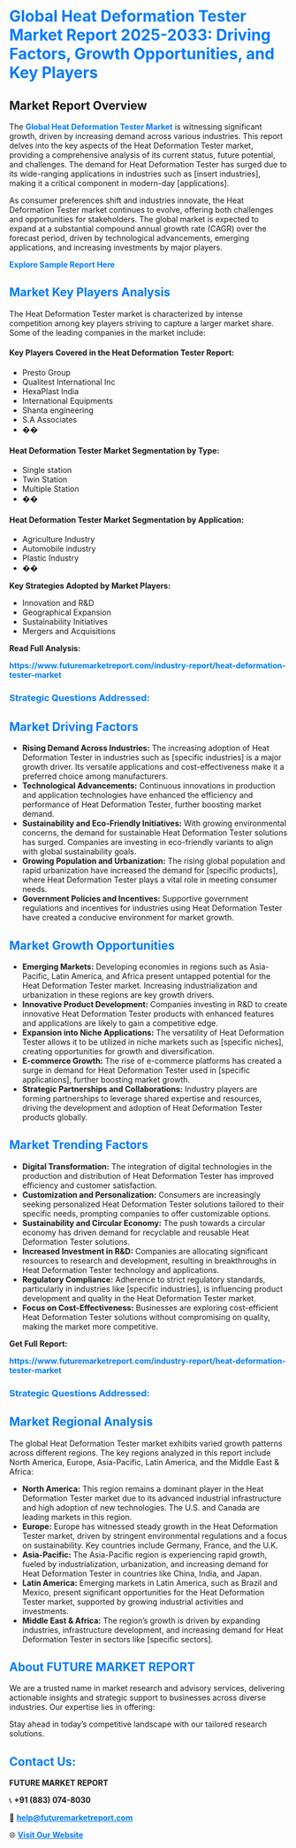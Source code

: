 <h1 style="color: #007BFF;">Global Heat Deformation Tester Market Report 2025-2033: Driving Factors, Growth Opportunities, and Key Players</h1>

<section id="overview">
<h2>Market Report Overview</h2>
<p>The <a href="https://www.futuremarketreport.com/industry-report/heat-deformation-tester-market" style="color: #007BFF; text-decoration: none;"><strong>Global Heat Deformation Tester Market</strong></a> is witnessing significant growth, driven by increasing demand across various industries. This report delves into the key aspects of the Heat Deformation Tester market, providing a comprehensive analysis of its current status, future potential, and challenges. The demand for Heat Deformation Tester has surged due to its wide-ranging applications in industries such as [insert industries], making it a critical component in modern-day [applications].</p>
<p>As consumer preferences shift and industries innovate, the Heat Deformation Tester market continues to evolve, offering both challenges and opportunities for stakeholders. The global market is expected to expand at a substantial compound annual growth rate (CAGR) over the forecast period, driven by technological advancements, emerging applications, and increasing investments by major players.</p>
</section>

<section id="overview">
<p><a href="https://www.futuremarketreport.com/request-sample/reportId=117997" style="color: #007BFF; text-decoration: none;"><strong>Explore Sample Report Here</strong></a></p>
</section>

<section id="key-players">
<h2 style="color: #007BFF;">Market Key Players Analysis</h2>
<p>The Heat Deformation Tester market is characterized by intense competition among key players striving to capture a larger market share. Some of the leading companies in the market include:</p>
<h4>Key Players Covered in the Heat Deformation Tester Report:</h4>
<ul><li>Presto Group</li><li>Qualitest International Inc</li><li>HexaPlast India</li><li>International Equipments</li><li>Shanta engineering</li><li>S.A Associates</li><li>��</li></ul>
<h4>Heat Deformation Tester Market Segmentation by Type:</h4>
<ul><li>Single station</li><li>Twin Station</li><li>Multiple Station</li><li>��</li></ul>

<h4>Heat Deformation Tester Market Segmentation by Application:</h4>
<ul><li>Agriculture Industry</li><li>Automobile industry</li><li>Plastic Industry</li><li>��</li></ul>
<p><strong>Key Strategies Adopted by Market Players:</strong></p>
<ul>
<li>Innovation and R&D</li>
<li>Geographical Expansion</li>
<li>Sustainability Initiatives</li>
<li>Mergers and Acquisitions</li>
</ul>
</section>

<section>
<p><strong>Read Full Analysis: </strong></p><a href="https://www.futuremarketreport.com/industry-report/heat-deformation-tester-market" style="color: #007BFF; text-decoration: none;"><strong>https://www.futuremarketreport.com/industry-report/heat-deformation-tester-market</strong></a>
<h3 style="color: #007BFF;">Strategic Questions Addressed:</h3>
</section>

<section id="driving-factors">
<h2 style="color: #007BFF;">Market Driving Factors</h2>
<ul>
<li><strong>Rising Demand Across Industries:</strong> The increasing adoption of Heat Deformation Tester in industries such as [specific industries] is a major growth driver. Its versatile applications and cost-effectiveness make it a preferred choice among manufacturers.</li>
<li><strong>Technological Advancements:</strong> Continuous innovations in production and application technologies have enhanced the efficiency and performance of Heat Deformation Tester, further boosting market demand.</li>
<li><strong>Sustainability and Eco-Friendly Initiatives:</strong> With growing environmental concerns, the demand for sustainable Heat Deformation Tester solutions has surged. Companies are investing in eco-friendly variants to align with global sustainability goals.</li>
<li><strong>Growing Population and Urbanization:</strong> The rising global population and rapid urbanization have increased the demand for [specific products], where Heat Deformation Tester plays a vital role in meeting consumer needs.</li>
<li><strong>Government Policies and Incentives:</strong> Supportive government regulations and incentives for industries using Heat Deformation Tester have created a conducive environment for market growth.</li>
</ul>
</section>

<section id="growth-opportunities">
<h2 style="color: #007BFF;">Market Growth Opportunities</h2>
<ul>
<li><strong>Emerging Markets:</strong> Developing economies in regions such as Asia-Pacific, Latin America, and Africa present untapped potential for the Heat Deformation Tester market. Increasing industrialization and urbanization in these regions are key growth drivers.</li>
<li><strong>Innovative Product Development:</strong> Companies investing in R&D to create innovative Heat Deformation Tester products with enhanced features and applications are likely to gain a competitive edge.</li>
<li><strong>Expansion into Niche Applications:</strong> The versatility of Heat Deformation Tester allows it to be utilized in niche markets such as [specific niches], creating opportunities for growth and diversification.</li>
<li><strong>E-commerce Growth:</strong> The rise of e-commerce platforms has created a surge in demand for Heat Deformation Tester used in [specific applications], further boosting market growth.</li>
<li><strong>Strategic Partnerships and Collaborations:</strong> Industry players are forming partnerships to leverage shared expertise and resources, driving the development and adoption of Heat Deformation Tester products globally.</li>
</ul>
</section>

<section id="trending-factors">
<h2 style="color: #007BFF;">Market Trending Factors</h2>
<ul>
<li><strong>Digital Transformation:</strong> The integration of digital technologies in the production and distribution of Heat Deformation Tester has improved efficiency and customer satisfaction.</li>
<li><strong>Customization and Personalization:</strong> Consumers are increasingly seeking personalized Heat Deformation Tester solutions tailored to their specific needs, prompting companies to offer customizable options.</li>
<li><strong>Sustainability and Circular Economy:</strong> The push towards a circular economy has driven demand for recyclable and reusable Heat Deformation Tester solutions.</li>
<li><strong>Increased Investment in R&D:</strong> Companies are allocating significant resources to research and development, resulting in breakthroughs in Heat Deformation Tester technology and applications.</li>
<li><strong>Regulatory Compliance:</strong> Adherence to strict regulatory standards, particularly in industries like [specific industries], is influencing product development and quality in the Heat Deformation Tester market.</li>
<li><strong>Focus on Cost-Effectiveness:</strong> Businesses are exploring cost-efficient Heat Deformation Tester solutions without compromising on quality, making the market more competitive.</li>
</ul>
</section>

<section>
<p><strong>Get Full Report: </strong></p><a href="https://www.futuremarketreport.com/industry-report/heat-deformation-tester-market" style="color: #007BFF; text-decoration: none;"><strong>https://www.futuremarketreport.com/industry-report/heat-deformation-tester-market</strong></a>
<h3 style="color: #007BFF;">Strategic Questions Addressed:</h3>
</section>


<section id="regional-analysis">
<h2 style="color: #007BFF;">Market Regional Analysis</h2>
<p>The global Heat Deformation Tester market exhibits varied growth patterns across different regions. The key regions analyzed in this report include North America, Europe, Asia-Pacific, Latin America, and the Middle East & Africa:</p>
<ul>
<li><strong>North America:</strong> This region remains a dominant player in the Heat Deformation Tester market due to its advanced industrial infrastructure and high adoption of new technologies. The U.S. and Canada are leading markets in this region.</li>
<li><strong>Europe:</strong> Europe has witnessed steady growth in the Heat Deformation Tester market, driven by stringent environmental regulations and a focus on sustainability. Key countries include Germany, France, and the U.K.</li>
<li><strong>Asia-Pacific:</strong> The Asia-Pacific region is experiencing rapid growth, fueled by industrialization, urbanization, and increasing demand for Heat Deformation Tester in countries like China, India, and Japan.</li>
<li><strong>Latin America:</strong> Emerging markets in Latin America, such as Brazil and Mexico, present significant opportunities for the Heat Deformation Tester market, supported by growing industrial activities and investments.</li>
<li><strong>Middle East & Africa:</strong> The region’s growth is driven by expanding industries, infrastructure development, and increasing demand for Heat Deformation Tester in sectors like [specific sectors].</li>
</ul>
</section>

<footer>
<h2 style="color: #007BFF;">About FUTURE MARKET REPORT</h2>
<p>We are a trusted name in market research and advisory services, delivering actionable insights and strategic support to businesses across diverse industries. Our expertise lies in offering:</p>

<p>Stay ahead in today’s competitive landscape with our tailored research solutions.</p>

<h2 style="color: #007BFF;">Contact Us:</h2>
<p><strong>FUTURE MARKET REPORT</strong></p>
<p>📞 <strong>+91 (883) 074-8030</strong></p>
<p>📧 <strong><a href="mailto:help@futuremarketreport.com" style="color: #007BFF;">help@futuremarketreport.com</a></strong></p>
<p>🌐 <strong><a href="https://www.futuremarketreport.com/" style="color: #007BFF;">Visit Our Website</a></strong></p>
</footer>